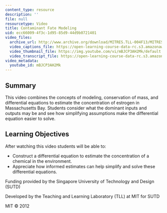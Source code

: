 ```yaml
---
content_type: resource
description: ''
file: null
resourcetype: Video
title: Contaminant Fate Modeling
uid: ecc66009-4f3c-1d95-85d9-44d9b0721401
video_files:
  archive_url: http://www.archive.org/download/MITRES.TLL-004F13/MITRES_TLL-004F13_contaminant_fate_modeling_300k.mp4
  video_captions_file: https://open-learning-course-data-rc.s3.amazonaws.com/res-tll-004-stem-concept-videos-fall-2013/964be427a478544790075a735ee76b5e_mBJCP3AH2Mk.vtt
  video_thumbnail_file: https://img.youtube.com/vi/mBJCP3AH2Mk/default.jpg
  video_transcript_file: https://open-learning-course-data-rc.s3.amazonaws.com/res-tll-004-stem-concept-videos-fall-2013/98b81edee7fbcbeb018f3be45b39dec1_mBJCP3AH2Mk.pdf
video_metadata:
  youtube_id: mBJCP3AH2Mk
---
```


Summary
-------

This video combines the concepts of modeling, conservation of mass, and differential equations to estimate the concentration of estrogen in Massachusetts Bay. Students consider what the dominant inputs and outputs may be and see how simplifying assumptions make the differential equation easier to solve.

Learning Objectives
-------------------

After watching this video students will be able to:

*   Construct a differential equation to estimate the concentration of a chemical in the environment.
*   Appreciate how informed estimates can help simplify and solve these differential equations.

Funding provided by the Singapore University of Technology and Design (SUTD)

Developed by the Teaching and Learning Laboratory (TLL) at MIT for SUTD

MIT © 2012